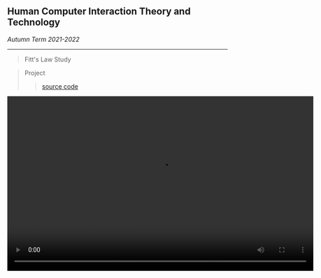## Human Computer Interaction Theory and Technology

*Autumn Term 2021-2022*

------

> Fitt's Law Study

>Project
>
>>[source code](https://github.com/chenxz1111/Human-Computer-Interaction-Theory-and-Technology)

<video src="../video&picture/ROOMKEEPER.mp4" controls="controls" width="700" height="400">Your browser does not support playing this video！</video>
